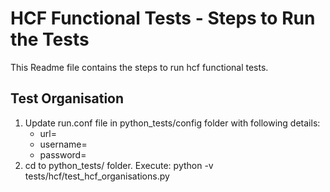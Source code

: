 # HCF Functional Tests - Steps to Run the Tests 

This Readme file contains the steps to run hcf functional tests.
## Test Organisation
1. Update run.conf file in python_tests/config folder with following details:
     * url=<target-cluster-url>
     * username=<username>
     * password=<password>
2.  cd to python_tests/ folder.  Execute:  python -v tests/hcf/test_hcf_organisations.py
